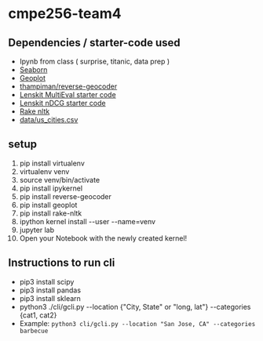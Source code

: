 # cmpe256-team4

## Dependencies / starter-code used
- Ipynb from class ( surprise, titanic, data prep )
- [Seaborn](https://seaborn.pydata.org/tutorial.html)
- [Geoplot](https://residentmario.github.io/geoplot/quickstart/quickstart.html)
- [thampiman/reverse-geocoder](https://github.com/thampiman/reverse-geocoder)
- [Lenskit MultiEval starter code](https://github.com/lenskit/lkpy/blob/master/examples/MultiEval.ipynb)
- [Lenskit nDCG starter code](https://lkpy.lenskit.org/en/latest/GettingStarted.html)
- [Rake nltk](https://pypi.org/project/rake-nltk/)
- [data/us_cities.csv](https://github.com/kelvins/US-Cities-Database)

## setup
1. pip install virtualenv
2. virtualenv venv
3. source venv/bin/activate
4. pip install ipykernel
5. pip install reverse-geocoder
6. pip install geoplot
7. pip install rake-nltk
8. ipython kernel install --user --name=venv
9. jupyter lab
10. Open your Notebook with the newly created kernel!

## Instructions to run cli
- pip3 install scipy
- pip3 install pandas
- pip3 install sklearn
- python3 ./cli/gcli.py --location {"City, State" or "long, lat"} --categories {cat1, cat2}
- Example: `python3 cli/gcli.py --location "San Jose, CA" --categories barbecue`
